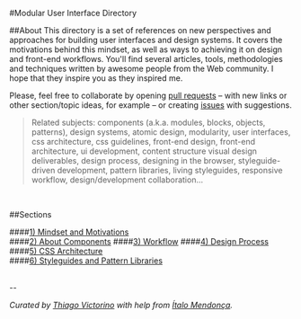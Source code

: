 #Modular User Interface Directory

##About
This directory is a set of references on new perspectives and approaches for building user interfaces and design systems. It covers the motivations behind this mindset, as well as ways to achieving it on design and front-end workflows. You'll find several articles, tools, methodologies and techniques written by awesome people from the Web community. I hope that they inspire you as they inspired me.

Please, feel free to collaborate by opening [pull requests](https://github.com/modular-ui/modular-ui-directory/pulls) – with new links or other section/topic ideas, for example – or creating [issues](https://github.com/modular-ui/modular-ui-directory/issues) with suggestions.

> Related subjects: components (a.k.a. modules, blocks, objects, patterns), design systems, atomic design, modularity, user interfaces, css architecture, css guidelines, front-end design, front-end architecture, ui development, content structure visual design deliverables, design process, designing in the browser, styleguide-driven development, pattern libraries, living styleguides, responsive workflow, design/development collaboration...

<br/>

##Sections

####[1) Mindset and Motivations](mindset-and-motivations.md)  
####[2) About Components](about-components.md)
####[3) Workflow](workflow.md)
####[4) Design Process](design-process.md)  
####[5) CSS Architecture](css-architecture.md)  
####[6) Styleguides and Pattern Libraries](styleguides-and-pattern-libraries.md)  

<br/>
--

*Curated by [Thiago Victorino](https://github.com/tfvictorino) with help from [Ítalo Mendonça](http://www.italomen.com.br/).*
